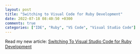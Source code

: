 ```yaml
---
layout: post
title: "Switching to Visual Code for Ruby Development"
date: 2022-07-18 08:40:50 +0300
comments: true
categories: ["IDE", "Ruby", "VS Code", "Visual Studio Code"]
---
```


Read my new article: [Switching To Visual Studio Code for Ruby Development](https://levelup.gitconnected.com/switching-to-visual-studio-code-for-ruby-development-6d42922aacc8)
